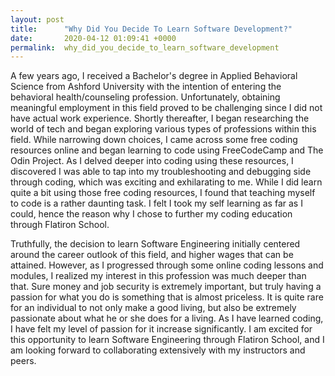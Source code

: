 ```yaml
---
layout: post
title:      "Why Did You Decide To Learn Software Development?"
date:       2020-04-12 01:09:41 +0000
permalink:  why_did_you_decide_to_learn_software_development
---
```


A few years ago, I received a Bachelor's degree in Applied Behavioral Science from Ashford University with the intention of entering the behavioral health/counseling profession. Unfortunately, obtaining meaningful employment in this field proved to be challenging since I did not have actual work experience. Shortly thereafter, I began researching the world of tech and began exploring various types of professions within this field. While narrowing down choices, I came across some free coding resources online and began learning to code using FreeCodeCamp and The Odin Project. As I delved deeper into coding using these resources, I discovered I was able to tap into my troubleshooting and debugging side through coding, which was exciting and exhilarating to me. While I did learn quite a bit using those free coding resources, I found that teaching myself to code is a rather daunting task. I felt I took my self learning as far as I could, hence the reason why I chose to further my coding education through Flatiron School.

Truthfully, the decision to learn Software Engineering initially centered around the career outlook of this field, and higher wages that can be attained. However, as I progressed through some online coding lessons and modules, I realized my interest in this profession was much deeper than that. Sure money and job security is extremely important, but truly having a passion for what you do is something that is almost priceless. It is quite rare for an individual to not only make a good living, but also be extremely passionate about what he or she does for a living. As I have learned coding, I have felt my level of passion for it increase significantly. I am excited for this opportunity to learn Software Engineering through Flatiron School, and I am looking forward to collaborating extensively with my instructors and peers.

